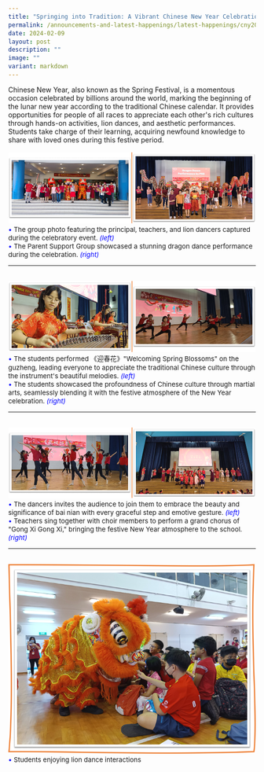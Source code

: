 ```yaml
---
title: "Springing into Tradition: A Vibrant Chinese New Year Celebration"
permalink: /announcements-and-latest-happenings/latest-happenings/cny2024/
date: 2024-02-09
layout: post
description: ""
image: ""
variant: markdown
---
```

Chinese New Year, also known as the Spring Festival, is a momentous occasion celebrated by billions around the world, marking the beginning of the lunar new year according to the traditional Chinese calendar. It provides opportunities for people of all races to appreciate each other's rich cultures through hands-on activities, lion dances, and aesthetic performances. Students take charge of their learning, acquiring newfound knowledge to share with loved ones during this festive period.
<br><br>
<img src="/images/Happenings/CNY/CNY2024_1.png">
<br>
<span style="font-size:10pt;">
<span style="color:blue;">•</span> The group photo featuring the principal, teachers, and lion dancers captured during the celebratory event. <i style="color:blue;">(left)</i><br>
<span style="color:blue;">•</span> The Parent Support Group showcased a stunning dragon dance performance during the celebration. <i style="color:blue;">(right)</i></span>
<hr><br>
<img src="/images/Happenings/CNY/CNY2024_2.png">
<br>
<span style="font-size:10pt;">
<span style="color:blue;">•</span> The students performed 《迎春花》"Welcoming Spring Blossoms" on the guzheng, leading everyone to appreciate the traditional Chinese culture through the instrument's beautiful melodies. <i style="color:blue;">(left)</i><br>
<span style="color:blue;">•</span> The students showcased the profoundness of Chinese culture through martial arts, seamlessly blending it with the festive atmosphere of the New Year celebration. <i style="color:blue;">(right)</i></span>
<hr><br>
<img src="/images/Happenings/CNY/CNY2024_3.png">
<br>
<span style="font-size:10pt;">
<span style="color:blue;">•</span> The dancers invites the audience to join them to embrace the beauty and significance of bai nian with every graceful step and emotive gesture. <i style="color:blue;">(left)</i><br>
<span style="color:blue;">•</span> Teachers sing together with choir members to perform a grand chorus of "Gong Xi Gong Xi," bringing the festive New Year atmosphere to the school. <i style="color:blue;">(right)</i></span>
<hr><br>
<img src="/images/Happenings/CNY/CNY2024_4.png">
<br>
<span style="font-size:10pt;">
<span style="color:blue;">•</span> Students enjoying lion dance interactions</span>